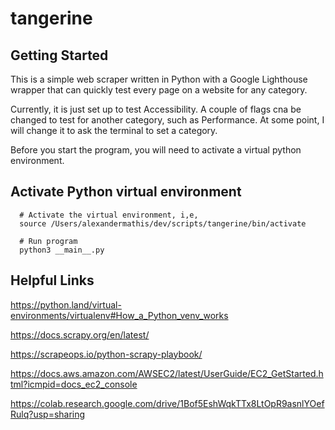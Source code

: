# tangerine

## Getting Started
This is a simple web scraper written in Python with a Google Lighthouse wrapper that can quickly test every page on a website for any category.

Currently, it is just set up to test Accessibility. A couple of flags cna be changed to test for another category, such as Performance. At some point, I will change it to ask the terminal to set a category.

Before you start the program, you will need to activate a virtual python environment.

## Activate Python virtual environment

```   
  # Activate the virtual environment, i,e,
  source /Users/alexandermathis/dev/scripts/tangerine/bin/activate

  # Run program
  python3 __main__.py
```

## Helpful Links
https://python.land/virtual-environments/virtualenv#How_a_Python_venv_works

https://docs.scrapy.org/en/latest/

https://scrapeops.io/python-scrapy-playbook/

https://docs.aws.amazon.com/AWSEC2/latest/UserGuide/EC2_GetStarted.html?icmpid=docs_ec2_console

https://colab.research.google.com/drive/1Bof5EshWqkTTx8LtOpR9asnlYOefRulq?usp=sharing
